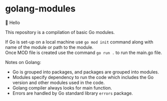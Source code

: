 # golang-modules

👋 Hello

This repository is a compilation of basic Go modules. <br/>

If Go is set-up on a local machine use `go mod init` command along with name of the module or path to the module. <br/>
Once MOD file is created use the command `go run .` to run the main.go file.

Notes on Golang:

- Go is grouped into packages, and packages are grouped into modules.
- Modules specify dependency to run the code which includes the Go version and other modules used in the code.
- Golang compiler always looks for main function.
- Errors are handled by Go standard library `errors` package.
